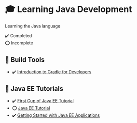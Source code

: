 # :mortar_board: Learning Java Development

Learning the Java language

:heavy_check_mark: Completed  
:o: Incomplete

## :beginner: Build Tools

- :heavy_check_mark: [Introduction to Gradle for Developers](introduction-gradle-for-developers/)

## :beginner: Java EE Tutorials

- :heavy_check_mark: [First Cup of Java EE Tutorial](first-cup-java-ee-tutorial/)
- :o: [Java EE Tutorial](java-ee-tutorial/)
- :heavy_check_mark: [Getting Started with Java EE Applications](SimpleEE6App/)
